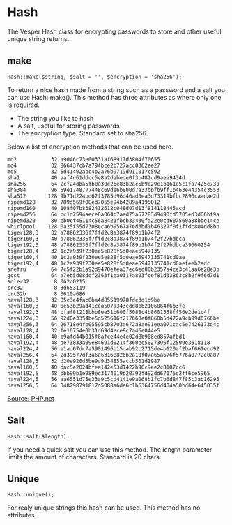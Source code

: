 # Hash

The Vesper Hash class for encrypting passwords to store and other useful unique string returns.

## make
```
Hash::make($string, $salt = '', $encryption = 'sha256');
```
To return a nice hash made from a string such as a password and a salt you can use Hash::make(). This method has three attributes as where only one is required.

- The string you like to hash
- A salt, useful for storing passwords
- The encryption type. Standard set to sha256.

Below a list of encryption methods that can be used here.
```
md2           32 a9046c73e00331af68917d3804f70655                  
md4           32 866437cb7a794bce2b727acc0362ee27
md5           32 5d41402abc4b2a76b9719d911017c592
sha1          40 aaf4c61ddcc5e8a2dabede0f3b482cd9aea9434d
sha256        64 2cf24dba5fb0a30e26e83b2ac5b9e29e1b161e5c1fa7425e730
sha384        96 59e1748777448c69de6b800d7a33bbfb9ff1b463e44354c3553
sha512       128 9b71d224bd62f3785d96d46ad3ea3d73319bfbc2890caadae2d
ripemd128     32 789d569f08ed7055e94b4289a4195012
ripemd160     40 108f07b8382412612c048d07d13f814118445acd
ripemd256     64 cc1d2594aece0a064b7aed75a57283d9490fd5705ed3d66bf9a
ripemd320     80 eb0cf45114c56a8421fbcb33430fa22e0cd607560a88bbe14ce
whirlpool    128 0a25f55d7308eca6b9567a7ed3bd1b46327f0f1ffdc804dd8bb
tiger128,3    32 a78862336f7ffd2c8a3874f89b1b74f2
tiger160,3    40 a78862336f7ffd2c8a3874f89b1b74f2f27bdbca
tiger192,3    48 a78862336f7ffd2c8a3874f89b1b74f2f27bdbca39660254
tiger128,4    32 1c2a939f230ee5e828f5d0eae5947135
tiger160,4    40 1c2a939f230ee5e828f5d0eae5947135741cd0ae
tiger192,4    48 1c2a939f230ee5e828f5d0eae5947135741cd0aefeeb2adc
snefru        64 7c5f22b1a92d9470efea37ec6ed00b2357a4ce3c41aa6e28e3b
gost          64 a7eb5d08ddf2363f1ea0317a803fcef81d33863c8b2f9f6d7d1
adler32        8 062c0215
crc32          8 3d653119
crc32b         8 3610a686
haval128,3    32 85c3e4fac0ba4d85519978fdc3d1d9be
haval160,3    40 0e53b29ad41cea507a343cdd8b62106864f6b3fe
haval192,3    48 bfaf81218bbb8ee51b600f5088c4b8601558ff56e2de1c4f
haval224,3    56 92d0e3354be5d525616f217660e0f860b5d472a9cb99d6766be
haval256,3    64 26718e4fb05595cb8703a672a8ae91eea071cac5e7426173d4c
haval128,4    32 fe10754e0b31d69d4ece9c7a46e044e5
haval160,4    40 b9afd44b015f8afce44e4e02d8b908ed857afbd1
haval192,4    48 ae73833a09e84691d0214f360ee5027396f12599e3618118
haval224,4    56 e1ad67dc7a5901496b15dab92c2715de4b120af2baf661ecd92
haval256,4    64 2d39577df3a6a63168826b2a10f07a65a676f5776a0772e0a87
haval128,5    32 d20e920d5be9d9d34855accb501d1987
haval160,5    40 dac5e2024bfea142e53d1422b90c9ee2c8187cc6
haval192,5    48 bbb99b1e989ec3174019b20792fd92dd67175c2ff6ce5965
haval224,5    56 aa6551d75e33a9c5cd4141e9a068b1fc7b6d847f85c3ab16295
haval256,5    64 348298791817d5088a6de6c1b6364756d404a50bd64e645035f
```
[Source: PHP.net](https://www.php.net/manual/en/function.hash.php)

## Salt

```
Hash::salt($length);
```
If you need a quick salt you can use this method. The length parameter limits the amount of characters. Standard is 20 chars.

## Unique

```
Hash::unique();
```
For realy unique strings this hash can be used. This method has no attributes.  


